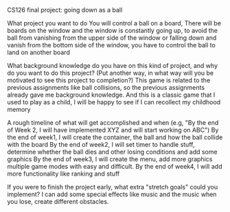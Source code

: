 CS126 final project: going down as a ball

What project you want to do
You will control a ball on a board, There will be boards on the window and the window is constantly going up, to avoid the ball from vanishing from the upper side of the window 
or falling down and vanish from the bottom side of the window, you have to control the ball to land on another board

What background knowledge do you have on this kind of project, and why do you want to do this project? (Put another way, in what way will you be motivated to see this project to completion?)
This game is related to the previous assignments like ball collisions, so the previous assignments already gave me background knowledge. And this is a classic game
that I used to play as a child, I will be happy to see if I can recollect my childhood memory

A rough timeline of what will get accomplished and when (e.g, "By the end of Week 2, I will have implemented XYZ and will start working on ABC")
By the end of week1, I will create the container, the ball and how the ball collide with the board
By the end of week2, I will set timer to handle stuff, determine whether the ball dies and other losing conditions and add some graphics
By the end of week3, I will create the menu, add more graphics multiple game modes with easy and difficult.
By the end of week4, I will add more functionality like ranking and stuff

If you were to finish the project early, what extra "stretch goals" could you implement?
I can add some special effects like music and the music when you lose, create different obstacles.